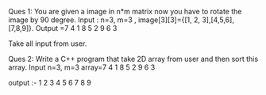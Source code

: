 Ques 1: You are given a image in n*m matrix now you have to rotate the image by 90 degree. Input : n=3, m=3 , image[3][3]={[1, 2, 3],[4,5,6],[7,8,9]}. Output =7 4 1
8 5 2
9 6 3

Take all input from user.

Ques 2: Write a C++ program that take 2D array from user and then sort this array. Input n=3, m=3 array=7 4 1
8 5 2
9 6 3

output :- 1 2 3
4 5 6
7 8 9

